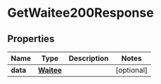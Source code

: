 

# GetWaitee200Response


## Properties

| Name | Type | Description | Notes |
|------------ | ------------- | ------------- | -------------|
|**data** | [**Waitee**](Waitee.md) |  |  [optional] |



